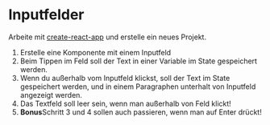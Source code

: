 # Inputfelder

Arbeite mit [create-react-app](https://create-react-app.dev/docs/getting-started) und erstelle ein neues Projekt. 

1. Erstelle eine Komponente mit einem Inputfeld
2. Beim Tippen im Feld soll der Text in einer Variable im State gespeichert werden.
3. Wenn du außerhalb vom Inputfeld klickst, soll der Text im State gespeichert werden, und in einem Paragraphen unterhalt von Inputfeld angezeigt werden. 
4. Das Textfeld soll leer sein, wenn man außerhalb von Feld klickt!
5. **Bonus**Schritt 3 und 4 sollen auch passieren, wenn man auf Enter drückt!
